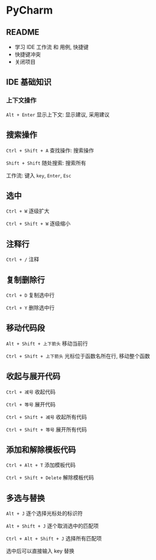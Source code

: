 # PyCharm



## README

* 学习 IDE 工作流 和 用例, 快捷键
* 快捷键冲突
* 关闭项目



## IDE 基础知识



### 上下文操作

`Alt + Enter` 				显示上下文: 显示建议, 采用建议



## 搜索操作

`Ctrl + Shift + A` 	查找操作: 搜索操作

`Shift + Shift`			随处搜索: 搜索所有

工作流: 键入 `key`,  `Enter`, `Esc` 



## 选中

`Ctrl + W`					逐级扩大

`Ctrl + Shift + W`	逐级缩小



## 注释行

`Ctrl + /`					注释



## 复制删除行

`Ctrl + D`					复制选中行

`Ctrl + Y`					删除选中行



## 移动代码段

`Alt + Shift + 上下箭头`			移动当前行

`Ctrl + Shift + 上下箭头`			光标位于函数名所在行, 移动整个函数



## 收起与展开代码

`Ctrl + 减号`				收起代码

`Ctrl + 等号`				展开代码

`Ctrl + Shift + 减号`			收起所有代码

`Ctrl + Shift + 等号`			展开所有代码



## 添加和解除模板代码

`Ctrl + Alt + T`					添加模板代码

`Ctrl + Shift + Delete`	解除模板代码



## 多选与替换

`Alt + J`						逐个选择光标处的标识符	

`Alt + Shift + J`		逐个取消选中的匹配项

`Ctrl + Alt + Shift + J`		选择所有匹配项

选中后可以直接输入 key 替换

